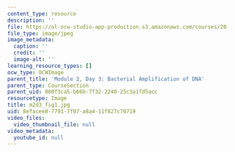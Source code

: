 ```yaml
---
content_type: resource
description: ''
file: https://ol-ocw-studio-app-production.s3.amazonaws.com/courses/20-109-laboratory-fundamentals-in-biological-engineering-spring-2010/8efacee877917f07a8a411f827c70719_m2d3_fig1.jpg
file_type: image/jpeg
image_metadata:
  caption: ''
  credit: ''
  image-alt: ''
learning_resource_types: []
ocw_type: OCWImage
parent_title: 'Module 2, Day 3: Bacterial Amplification of DNA'
parent_type: CourseSection
parent_uid: 080f3ca5-b66b-7f32-2240-25c3a1fd5acc
resourcetype: Image
title: m2d3_fig1.jpg
uid: 8efacee8-7791-7f07-a8a4-11f827c70719
video_files:
  video_thumbnail_file: null
video_metadata:
  youtube_id: null
---
```


